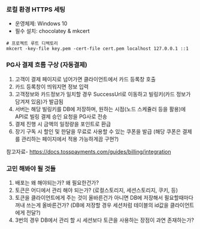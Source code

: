 ### 로컬 환경 HTTPS 세팅

- 운영체제: Windows 10
- 필수 설치: chocolatey & mkcert

```
# 프로젝트 루트 디렉토리
mkcert -key-file key.pem -cert-file cert.pem localhost 127.0.0.1 ::1
```

### PG사 결제 흐름 구상 (자동결제)

1. 고객이 결제 페이지로 넘어가면 클라이언트에서 카드 등록창 호출
2. 카드 등록창이 띄워지면 정보 입력
3. 고객정보와 카드정보가 일치할 경우 SuccessUrl로 이동하고 빌링키(카드 정보가 담겨져 있음)가 발급됨
4. 서버는 해당 빌링키를 DB에 저장하며, 원하는 시점(노드 스케쥴러 등을 활용)에 API로 빌링 결제 승인 요청을 PG사로 전송
5. 결제 진행 시 금액의 일정량을 포인트로 환급
6. 장기 구독 시 할인 및 한달을 무료로 사용할 수 있는 쿠폰을 발급 (해당 쿠폰은 결제를 관리하는 페이지에서 적용 가능하게끔 구현?)

참고자료- https://docs.tosspayments.com/guides/billing/integration

### 고민 해봐야 될 것들

1. 배포는 왜 해야되는가? 왜 필요한건가?
2. 토큰은 어디에서 관리 해야 되는가? (로컬스토리지, 세션스토리지, 쿠키, 등)
3. 토큰을 클라이언트에게 주는 것이 올바른건가 아니면 DB에 저장해서 필요할때마다 꺼내 쓰는게 올바른건가? (DB에 저장할 경우 세션처럼 테이블의 id값을 클라이언트에게 전달?)
4. 3번의 경우 DB에서 관리 할 시 세션보다 토큰을 사용하는 장점이 과연 존재하는가?

